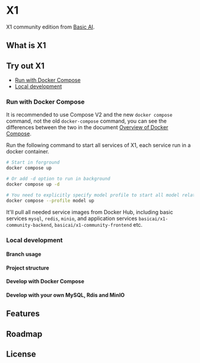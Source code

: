 # X1

X1 community edition from [Basic AI](https://www.basic.ai/).

## What is X1

## Try out X1

* [Run with Docker Compose](#run-with-docker-compose)
* [Local development](#local-development)

### Run with Docker Compose

It is recommended to use Compose V2 and the new `docker compose` command, not the old `docker-compose` command, you can see the differences between the two in the document [Overview of Docker Compose](https://docs.docker.com/compose/).

Run the following command to start all services of X1, each service run in a docker container.
```bash
# Start in forground
docker compose up

# Or add -d option to run in background
docker compose up -d

# You need to explicitly specify model profile to start all model related services
docker compose --profile model up
```

It'll pull all needed service images from Docker Hub, including basic services `mysql`, `redis`, `minio`, and application services `basicai/x1-community-backend`, `basicai/x1-community-frontend` etc.

### Local development

#### Branch usage

#### Project structure

#### Develop with Docker Compose

#### Develop with your own MySQL, Rdis and MinIO

## Features

## Roadmap

## License
